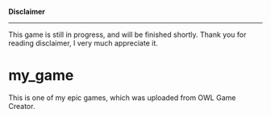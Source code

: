 **Disclaimer**
__________________________________________________________________________________________________________________________________________

This game is still in progress, and will be finished shortly. Thank you for reading disclaimer, I very much appreciate it.

# my_game

This is one of my epic games, which was uploaded from OWL Game Creator.
